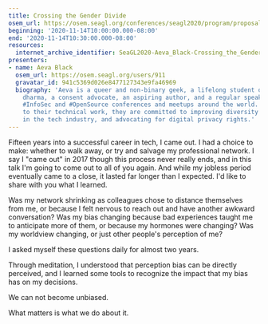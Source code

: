 ```yaml
---
title: Crossing the Gender Divide
osem_url: https://osem.seagl.org/conferences/seagl2020/program/proposals/788
beginning: '2020-11-14T10:00:00.000-08:00'
end: '2020-11-14T10:30:00.000-08:00'
resources:
  internet_archive_identifier: SeaGL2020-Aeva_Black-Crossing_the_Gender_Divide
presenters:
- name: Aeva Black
  osem_url: https://osem.seagl.org/users/911
  gravatar_id: 941c5369d026e8477127343e9fa46969
  biography: 'Aeva is a queer and non-binary geek, a lifelong student of the buddha
    dharma, a consent advocate, an aspiring author, and a regular speaker at both
    #InfoSec and #OpenSource conferences and meetups around the world. In addition
    to their technical work, they are committed to improving diversity and inclusion
    in the tech industry, and advocating for digital privacy rights.'
---
```


Fifteen years into a successful career in tech, I came out. I had a choice to make: whether to walk away, or try and salvage my professional network. I say I "came out" in 2017 though this process never really ends, and in this talk I'm going to come out to all of you again. And while my jobless period eventually came to a close, it lasted far longer than I expected. I'd like to share with you what I learned.

Was my network shrinking as colleagues chose to distance themselves from me, or because I felt nervous to reach out and have another awkward conversation? Was my bias changing because bad experiences taught me to anticipate more of them, or because my hormones were changing? Was my worldview changing, or just other people's perception of me?

I asked myself these questions daily for almost two years.

Through meditation, I understood that perception bias can be directly perceived, and I learned some tools to recognize the impact that my bias has on my decisions.

We can not become unbiased.

What matters is what we do about it.
